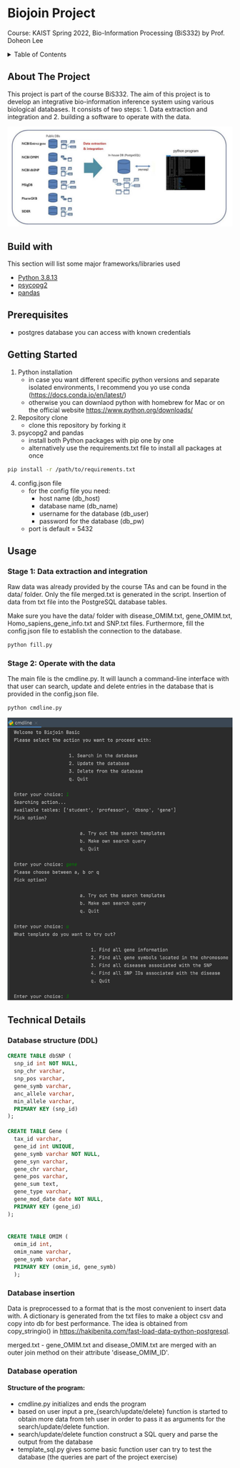 # Biojoin Project 
Course: KAIST Spring 2022, Bio-Information Processing (BiS332) by Prof. Doheon Lee

<!-- TABLE OF CONTENTS -->
<details>
  <summary>Table of Contents</summary>
  <ol>
    <li>
      <a href="#about-the-project">About The Project</a>
      <ul>
        <li><a href="#built-with">Built With</a></li>
      </ul>
    </li>
     <li><a href="#prerequisites">Getting Started</a>
    <li><a href="#getting-started">Getting Started</a>
    </li>
    <li><a href="#usage">Usage</a></li>
    <li><a href="#code">Code review</a></li>
    <li><a href="#contact">Contact</a></li>
  </ol>
</details>

## About The Project
This project is part of the course BiS332. The aim of this project is to develop an integrative bio-information inference system using various biological databases. It consists of two steps: 1. Data extraction and integration and 2. building a software to operate with the data.

![Project Overview](./images/project-structure.png)

## Build with 
This section will list some major frameworks/libraries used
* [Python 3.8.13](https://www.python.org/)
* [psycopg2](https://www.psycopg.org/)
* [pandas](https://pandas.pydata.org/)

## Prerequisites
- postgres database you can access with known credentials

## Getting Started
1. Python installation
   - in case you want different specific python versions and separate isolated environments, I recommend you yo use conda (https://docs.conda.io/en/latest/) 
   - otherwise you can downlaod python with homebrew for Mac or on the official website https://www.python.org/downloads/
2. Repository clone
   - clone this repository by forking it 
3. psycopg2 and pandas
   - install both Python packages with pip one by one
   - alternatively use the requirements.txt file to install all packages at once
```bash
pip install -r /path/to/requirements.txt
```
4. config.json file
   - for the config file you need:
     - host name (db_host)
     - database name (db_name)
     - username for the database (db_user)
     - password for the database (db_pw)
   - port is default = 5432 

## Usage
### Stage 1: Data extraction and integration
Raw data was already provided by the course TAs and can be found in the data/ folder. Only the file merged.txt is generated in the script. 
Insertion of data from txt file into the PostgreSQL database tables.

Make sure you have the data/ folder with disease_OMIM.txt, gene_OMIM.txt, Homo_sapiens_gene_info.txt and SNP.txt files. Furthermore, fill the config.json file to establish the connection to the database.
```bash
python fill.py
```

### Stage 2: Operate with the data
The main file is the cmdline.py. It will launch a command-line interface with that user can search, update and delete entries in the database that is provided in the config.json file. 
```bash
python cmdline.py
```
![Command-line interface](./images/cmdline.png)

## Technical Details
### Database structure (DDL)
```sql
CREATE TABLE dbSNP (
  snp_id int NOT NULL,
  snp_chr varchar,
  snp_pos varchar,
  gene_symb varchar,
  anc_allele varchar,
  min_allele varchar,
  PRIMARY KEY (snp_id)
);

CREATE TABLE Gene (
  tax_id varchar,
  gene_id int UNIQUE,
  gene_symb varchar NOT NULL,
  gene_syn varchar,
  gene_chr varchar,
  gene_pos varchar,
  gene_sum text,
  gene_type varchar,
  gene_mod_date date NOT NULL,
  PRIMARY KEY (gene_id)
);


CREATE TABLE OMIM (
  omim_id int,
  omim_name varchar,  
  gene_symb varchar,
  PRIMARY KEY (omim_id, gene_symb)
  );
```
### Database insertion
Data is preprocessed to a format that is the most convenient to insert data with. A dictionary is generated from the txt files to make a object csv and copy into db for best performance. The idea is obtained from copy_stringio() in https://hakibenita.com/fast-load-data-python-postgresql.

merged.txt - gene_OMIM.txt and disease_OMIM.txt are merged with an outer join method on their attribute 'disease_OMIM_ID'.

### Database operation
#### Structure of the program:
- cmdline.py initializes and ends the program
- based on user input a pre_{search/update/delete} function is started to obtain more data from teh user in order to pass it as arguments for the search/update/delete function.
- search/update/delete function construct a SQL query and parse the output from the database
- template_sql.py gives some basic function user can try to test the database (the queries are part of the project exercise)

